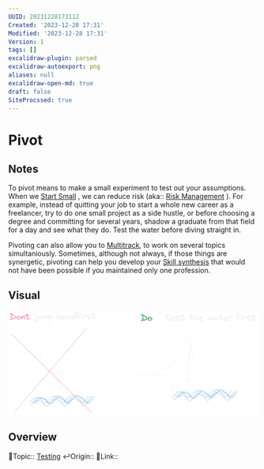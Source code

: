 ```yaml
---
UUID: 20231228173112
Created: '2023-12-28 17:31'
Modified: '2023-12-28 17:31'
Version: 1
tags: []
excalidraw-plugin: parsed
excalidraw-autoexport: png
aliases: null
excalidraw-open-md: true
draft: false
SiteProcssed: true
---
```


# Pivot

## Notes

To pivot means to make a small experiment to test out your assumptions. When we [Start Small](/notes/start-small.md) , we can reduce risk (aka:: [Risk Management](/notes/risk-management.md) ).
For example, instead of quitting your job to start a whole new career as a freelancer, try to do one small project as a side hustle, or before choosing a degree and committing for several years, shadow a graduate from that field for a day and see what they do.
Test the water before diving straight in.

Pivoting can also allow you to [Multitrack](/notes/multitrack.md), to work on several topics simultaniously. Sometimes, although not always, if those things are synergetic, pivoting can help you develop your [Skill synthesis](/notes/skill-synthesis.md) that would not have been possible if you maintained only one profession.

## Visual

![Pivot.webp](/notes/pivot.webp)

## Overview
🔼Topic:: [Testing](/notes/testing.md)
↩️Origin::
🔗Link:: 

